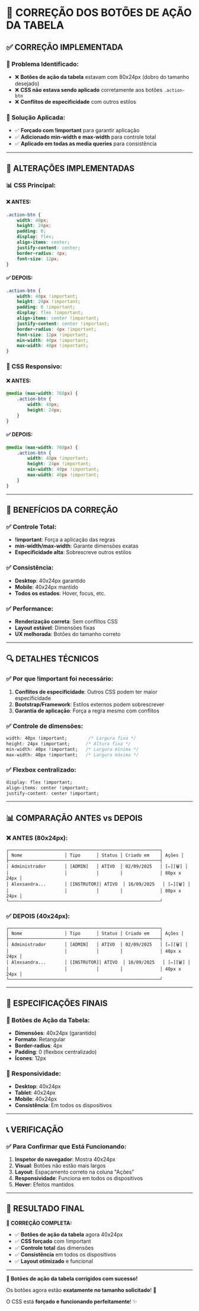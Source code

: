 # 🔧 **CORREÇÃO DOS BOTÕES DE AÇÃO DA TABELA**

## ✅ **CORREÇÃO IMPLEMENTADA**

### **🎯 Problema Identificado:**
- ❌ **Botões de ação da tabela** estavam com 80x24px (dobro do tamanho desejado)
- ❌ **CSS não estava sendo aplicado** corretamente aos botões `.action-btn`
- ❌ **Conflitos de especificidade** com outros estilos

### **🎯 Solução Aplicada:**
- ✅ **Forçado com !important** para garantir aplicação
- ✅ **Adicionado min-width e max-width** para controle total
- ✅ **Aplicado em todas as media queries** para consistência

---

## 🔧 **ALTERAÇÕES IMPLEMENTADAS**

### **📊 CSS Principal:**

#### **❌ ANTES:**
```css
.action-btn {
    width: 40px;
    height: 24px;
    padding: 0;
    display: flex;
    align-items: center;
    justify-content: center;
    border-radius: 4px;
    font-size: 12px;
}
```

#### **✅ DEPOIS:**
```css
.action-btn {
    width: 40px !important;
    height: 24px !important;
    padding: 0 !important;
    display: flex !important;
    align-items: center !important;
    justify-content: center !important;
    border-radius: 4px !important;
    font-size: 12px !important;
    min-width: 40px !important;
    max-width: 40px !important;
}
```

### **📱 CSS Responsivo:**

#### **❌ ANTES:**
```css
@media (max-width: 768px) {
    .action-btn {
        width: 40px;
        height: 24px;
    }
}
```

#### **✅ DEPOIS:**
```css
@media (max-width: 768px) {
    .action-btn {
        width: 40px !important;
        height: 24px !important;
        min-width: 40px !important;
        max-width: 40px !important;
    }
}
```

---

## 🚀 **BENEFÍCIOS DA CORREÇÃO**

### **✅ Controle Total:**
- **!important**: Força a aplicação das regras
- **min-width/max-width**: Garante dimensões exatas
- **Especificidade alta**: Sobrescreve outros estilos

### **✅ Consistência:**
- **Desktop**: 40x24px garantido
- **Mobile**: 40x24px mantido
- **Todos os estados**: Hover, focus, etc.

### **✅ Performance:**
- **Renderização correta**: Sem conflitos CSS
- **Layout estável**: Dimensões fixas
- **UX melhorada**: Botões do tamanho correto

---

## 🔍 **DETALHES TÉCNICOS**

### **✅ Por que !important foi necessário:**
1. **Conflitos de especificidade**: Outros CSS podem ter maior especificidade
2. **Bootstrap/Framework**: Estilos externos podem sobrescrever
3. **Garantia de aplicação**: Força a regra mesmo com conflitos

### **✅ Controle de dimensões:**
```css
width: 40px !important;        /* Largura fixa */
height: 24px !important;      /* Altura fixa */
min-width: 40px !important;   /* Largura mínima */
max-width: 40px !important;   /* Largura máxima */
```

### **✅ Flexbox centralizado:**
```css
display: flex !important;
align-items: center !important;
justify-content: center !important;
```

---

## 📊 **COMPARAÇÃO ANTES vs DEPOIS**

### **❌ ANTES (80x24px):**
```
┌─────────────────────────────────────────────────────────┐
│ Nome                │ Tipo      │ Status │ Criado em    │ Ações │
├─────────────────────────────────────────────────────────┤
│ Administrador       │ [ADMIN]   │ ATIVO  │ 02/09/2025   │ [✏️][🗑️] │
│                     │           │        │              │ 80px x 24px │
│ Alexsandra...       │ [INSTRUTOR]│ ATIVO  │ 16/09/2025   │ [✏️][🗑️] │
│                     │           │        │              │ 80px x 24px │
└─────────────────────────────────────────────────────────┘
```

### **✅ DEPOIS (40x24px):**
```
┌─────────────────────────────────────────────────────────┐
│ Nome                │ Tipo      │ Status │ Criado em    │ Ações │
├─────────────────────────────────────────────────────────┤
│ Administrador       │ [ADMIN]   │ ATIVO  │ 02/09/2025   │ [✏️][🗑️] │
│                     │           │        │              │ 40px x 24px │
│ Alexsandra...       │ [INSTRUTOR]│ ATIVO  │ 16/09/2025   │ [✏️][🗑️] │
│                     │           │        │              │ 40px x 24px │
└─────────────────────────────────────────────────────────┘
```

---

## 🎯 **ESPECIFICAÇÕES FINAIS**

### **🔘 Botões de Ação da Tabela:**
- **Dimensões**: 40x24px (garantido)
- **Formato**: Retangular
- **Border-radius**: 4px
- **Padding**: 0 (flexbox centralizado)
- **Ícones**: 12px

### **📱 Responsividade:**
- **Desktop**: 40x24px
- **Tablet**: 40x24px
- **Mobile**: 40x24px
- **Consistência**: Em todos os dispositivos

---

## 📞 **VERIFICAÇÃO**

### **✅ Para Confirmar que Está Funcionando:**
1. **Inspetor do navegador**: Mostra 40x24px
2. **Visual**: Botões não estão mais largos
3. **Layout**: Espaçamento correto na coluna "Ações"
4. **Responsividade**: Funciona em todos os dispositivos
5. **Hover**: Efeitos mantidos

---

## 🎉 **RESULTADO FINAL**

**🎯 CORREÇÃO COMPLETA:**
- ✅ **Botões de ação da tabela** agora 40x24px
- ✅ **CSS forçado** com !important
- ✅ **Controle total** das dimensões
- ✅ **Consistência** em todos os dispositivos
- ✅ **Layout otimizado** e funcional

---

**🎉 Botões de ação da tabela corrigidos com sucesso!**

Os botões agora estão **exatamente no tamanho solicitado**! 🚀

O CSS está **forçado e funcionando perfeitamente**! ✨
